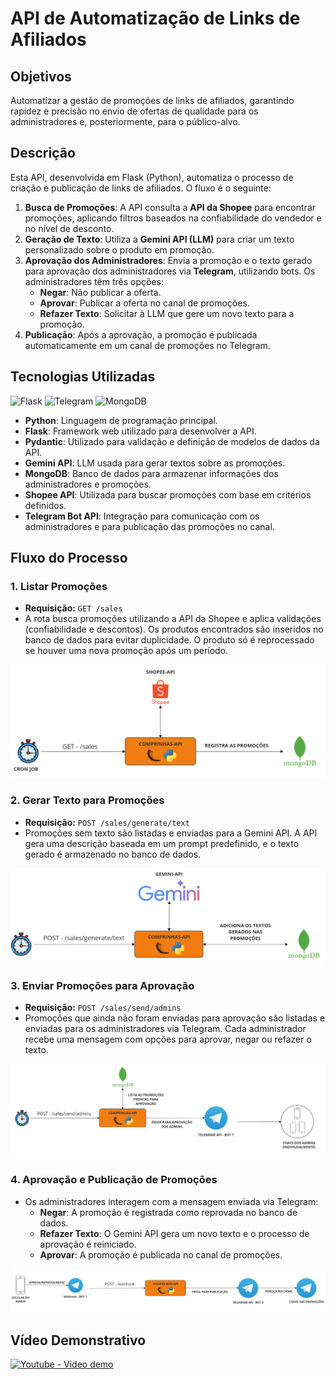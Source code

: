 # API de Automatização de Links de Afiliados


## Objetivos

Automatizar a gestão de promoções de links de afiliados, garantindo rapidez e precisão no envio de ofertas de qualidade para os administradores e, posteriormente, para o público-alvo.

## Descrição

Esta API, desenvolvida em Flask (Python), automatiza o processo de criação e publicação de links de afiliados. O fluxo é o seguinte:

1. **Busca de Promoções**: A API consulta a **API da Shopee** para encontrar promoções, aplicando filtros baseados na confiabilidade do vendedor e no nível de desconto.
2. **Geração de Texto**: Utiliza a **Gemini API (LLM)** para criar um texto personalizado sobre o produto em promoção.
3. **Aprovação dos Administradores**: Envia a promoção e o texto gerado para aprovação dos administradores via **Telegram**, utilizando bots. Os administradores têm três opções:
   - **Negar**: Não publicar a oferta.
   - **Aprovar**: Publicar a oferta no canal de promoções.
   - **Refazer Texto**: Solicitar à LLM que gere um novo texto para a promoção.
4. **Publicação**: Após a aprovação, a promoção é publicada automaticamente em um canal de promoções no Telegram.

## Tecnologias Utilizadas

![Flask](https://img.shields.io/badge/flask-%23000.svg?style=for-the-badge&logo=flask&logoColor=white) ![Telegram](https://img.shields.io/badge/Telegram-2CA5E0?style=for-the-badge&logo=telegram&logoColor=white) ![MongoDB](https://img.shields.io/badge/MongoDB-%234ea94b.svg?style=for-the-badge&logo=mongodb&logoColor=white)
- **Python**: Linguagem de programação principal.
- **Flask**: Framework web utilizado para desenvolver a API.
- **Pydantic**: Utilizado para validação e definição de modelos de dados da API.
- **Gemini API**: LLM usada para gerar textos sobre as promoções.
- **MongoDB**: Banco de dados para armazenar informações dos administradores e promoções.
- **Shopee API**: Utilizada para buscar promoções com base em critérios definidos.
- **Telegram Bot API**: Integração para comunicação com os administradores e para publicação das promoções no canal.

## Fluxo do Processo

### 1. Listar Promoções
- **Requisição:** `GET /sales`
- A rota busca promoções utilizando a API da Shopee e aplica validações (confiabilidade e descontos). Os produtos encontrados são inseridos no banco de dados para evitar duplicidade. O produto só é reprocessado se houver uma nova promoção após um período.

![Imagem do fluxo de Listar Promoções](https://github.com/emmanuel-oliveira/Comprinhas-API/blob/main/.github/images/salesFlow.png)

### 2. Gerar Texto para Promoções
- **Requisição:** `POST /sales/generate/text`
- Promoções sem texto são listadas e enviadas para a Gemini API. A API gera uma descrição baseada em um prompt predefinido, e o texto gerado é armazenado no banco de dados.

![Imagem do fluxo de Geração de Texto](https://github.com/emmanuel-oliveira/Comprinhas-API/blob/main/.github/images/generateTextFlow.png)

### 3. Enviar Promoções para Aprovação
- **Requisição:** `POST /sales/send/admins`
- Promoções que ainda não foram enviadas para aprovação são listadas e enviadas para os administradores via Telegram. Cada administrador recebe uma mensagem com opções para aprovar, negar ou refazer o texto.

![Imagem do fluxo de Envio para Aprovação](https://github.com/emmanuel-oliveira/Comprinhas-API/blob/main/.github/images/sendApproveFlow.png)

### 4. Aprovação e Publicação de Promoções
- Os administradores interagem com a mensagem enviada via Telegram:
  - **Negar**: A promoção é registrada como reprovada no banco de dados.
  - **Refazer Texto**: O Gemini API gera um novo texto e o processo de aprovação é reiniciado.
  - **Aprovar**: A promoção é publicada no canal de promoções.

![Imagem do fluxo de Aprovação e Publicação](https://github.com/emmanuel-oliveira/Comprinhas-API/blob/main/.github/images/approveFlow.png)

## Vídeo Demonstrativo


[![Youtube - Video demo](https://i.ytimg.com/vi/Vw724imeWy0/maxresdefault.jpg)](https://youtu.be/Vw724imeWy0 "Youtube - Video demo")


